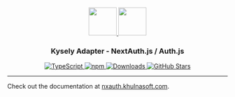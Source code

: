 <p align="center">
  <br/>
  <a href="https://nxauth.khulnasoft.com" target="_blank">
    <img height="64px" src="https://nxauth.khulnasoft.com/img/logo-sm.png" />
  </a>
  <a href="https://kysely.io" target="_blank">
    <img height="64px" src="https://nxauth.khulnasoft.com/img/adapters/kysely.svg"/>
  </a>
  <h3 align="center"><b>Kysely Adapter</b> - NextAuth.js / Auth.js</a></h3>
  <p align="center" style="align: center;">
    <a href="https://npm.im/@nxauth/kysely-adapter">
      <img src="https://img.shields.io/badge/TypeScript-blue?style=flat-square" alt="TypeScript" />
    </a>
    <a href="https://npm.im/@nxauth/kysely-adapter">
      <img alt="npm" src="https://img.shields.io/npm/v/@nxauth/kysely-adapter?color=green&label=@nxauth/kysely-adapter&style=flat-square">
    </a>
    <a href="https://www.npmtrends.com/@nxauth/kysely-adapter">
      <img src="https://img.shields.io/npm/dm/@nxauth/kysely-adapter?label=%20downloads&style=flat-square" alt="Downloads" />
    </a>
    <a href="https://github.com/khulnasoft/nxauth/stargazers">
      <img src="https://img.shields.io/github/stars/khulnasoft/nxauth?style=flat-square" alt="GitHub Stars" />
    </a>
  </p>
</p>

---

Check out the documentation at [nxauth.khulnasoft.com](https://nxauth.khulnasoft.com/reference/adapter/kysely).

